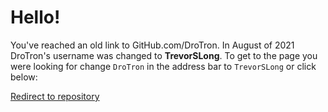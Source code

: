 # Hello! 
You've reached an old link to GitHub.com/DroTron. In August of 2021 DroTron's username was changed to **TrevorSLong**. To get to the page you were looking for change `DroTron` in the address bar to `TrevorSLong` or click below:

[Redirect to repository](https://github.com/TrevorSLong/bot-rick)
